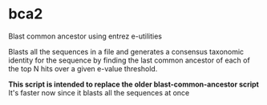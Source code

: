 # bca2
Blast common ancestor using entrez e-utilities

Blasts all the sequences in a file and generates a consensus taxonomic identity for the sequence by finding the last common ancestor of each of the top N hits over a given e-value threshold.

**This script is intended to replace the older blast-common-ancestor script**
It's faster now since it blasts all the sequences at once
